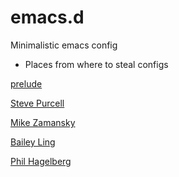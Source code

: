 # emacs.d
Minimalistic emacs config
* Places from where to steal configs

[prelude](https://github.com/bbatsov/prelude)

[Steve Purcell](https://github.com/purcell/emacs.d)

[Mike Zamansky](https://github.com/zamansky/using-emacs/blob/master/myinit.org)

[Bailey Ling](https://github.com/bling/dotemacs/tree/master/config)

[Phil Hagelberg](https://github.com/technomancy/dotfiles/tree/master/.emacs.d)
